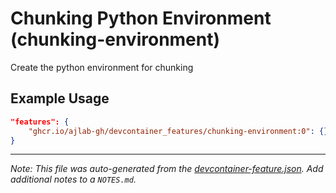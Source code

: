 
# Chunking Python Environment (chunking-environment)

Create the python environment for chunking

## Example Usage

```json
"features": {
    "ghcr.io/ajlab-gh/devcontainer_features/chunking-environment:0": {}
}
```





---

_Note: This file was auto-generated from the [devcontainer-feature.json](https://github.com/ajlab-gh/devcontainer_features/blob/main/src/chunking-environment/devcontainer-feature.json).  Add additional notes to a `NOTES.md`._
